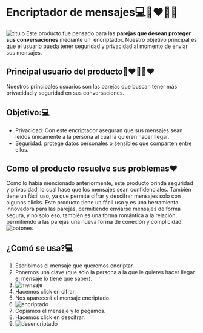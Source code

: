 # Encriptador de mensajes💻👩‍❤️‍💋‍👨
![titulo](https://replit.com/@jlozano4/PU2-Equipo-4-CT24#assets/img/titulo.jpg)
Este producto fue pensado para las **parejas que desean proteger sus conversaciones** mediante un  encriptador. Nuestro objetivo principal es que el usuario pueda tener seguridad y privacidad al momento de enviar sus mensajes.
## Principal usuario del producto👩‍❤️‍💋‍👨❤️
Nuestros principales usuarios son las parejas que buscan tener más privacidad y seguridad en sus conversaciones.
## Objetivo:💻
* Privacidad: Con este encriptador aseguran que sus mensajes sean leídos únicamente a la persona al cual la quieren hacer llegar.
* Seguridad: protege datos personales o sensibles que comparten entre ellos.
## Como el producto resuelve sus problemas❤️
Como lo había mencionado anteriormente, este producto brinda seguridad y privacidad, lo cual hace que los mensajes sean confidenciales. También tiene un fácil uso, ya que permite cifrar y descifrar mensajes solo con algunos clicks.
Este producto tiene un fácil uso y es una herramienta innovadora para las parejas, permitiendo enviarse mensajes de forma segura, y no solo eso, también es una forma romántica a la relación, permitiendo a las parejas una nueva forma de conexión y complicidad.
![botones](https://replit.com/@jlozano4/PU2-Equipo-4-CT24#assets/img/botones.jpg)

## ¿Comó se usa?💻
1. Escribimos el mensaje que queremos encriptar.
2. Ponemos una clave (que solo la persona a la que le quieres hacer llegar el mensaje lo tiene que saber).
3. ![mensaje](https://replit.com/@jlozano4/PU2-Equipo-4-CT24#assets/img/mensaje.jpg)
4. Hacemos click en cifrar.
5. Nos aparecerá el mensaje encriptado.
6. ![encriptado](https://replit.com/@jlozano4/PU2-Equipo-4-CT24#assets/img/encriptado.jpg)
7. Copiamos el mensaje y lo pegamos.
8. Hacemos click en descifrar.
9. ![desencriptado](https://replit.com/@jlozano4/PU2-Equipo-4-CT24#assets/img/desencriptado.jpg)
